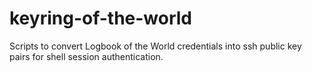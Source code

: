 # keyring-of-the-world

Scripts to convert Logbook of the World credentials into ssh public key pairs for shell session authentication.